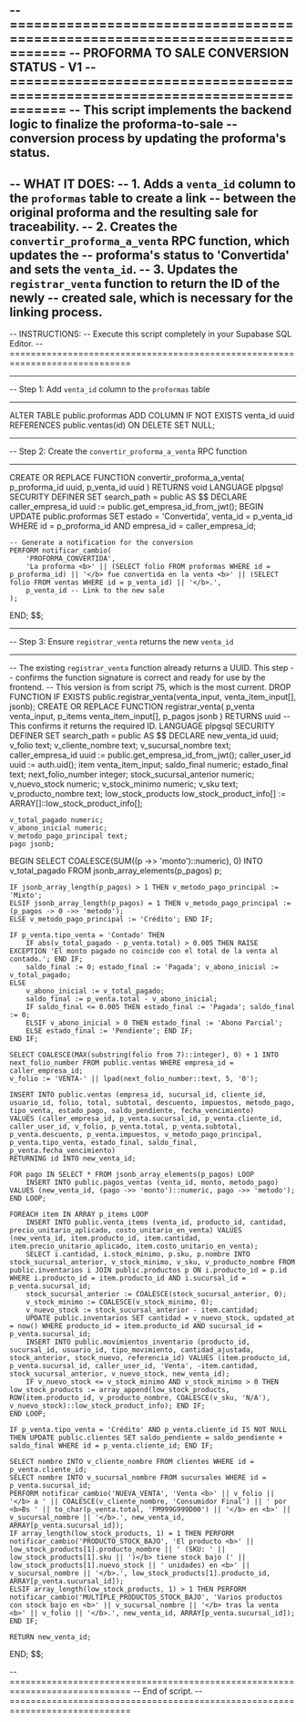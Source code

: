 -- =============================================================================
-- PROFORMA TO SALE CONVERSION STATUS - V1
-- =============================================================================
-- This script implements the backend logic to finalize the proforma-to-sale
-- conversion process by updating the proforma's status.
--
-- WHAT IT DOES:
-- 1. Adds a `venta_id` column to the `proformas` table to create a link
--    between the original proforma and the resulting sale for traceability.
-- 2. Creates the `convertir_proforma_a_venta` RPC function, which updates the
--    proforma's status to 'Convertida' and sets the `venta_id`.
-- 3. Updates the `registrar_venta` function to return the ID of the newly
--    created sale, which is necessary for the linking process.
--
-- INSTRUCTIONS:
-- Execute this script completely in your Supabase SQL Editor.
-- =============================================================================

-- -----------------------------------------------------------------------------
-- Step 1: Add `venta_id` column to the `proformas` table
-- -----------------------------------------------------------------------------
ALTER TABLE public.proformas
ADD COLUMN IF NOT EXISTS venta_id uuid REFERENCES public.ventas(id) ON DELETE SET NULL;


-- -----------------------------------------------------------------------------
-- Step 2: Create the `convertir_proforma_a_venta` RPC function
-- -----------------------------------------------------------------------------
CREATE OR REPLACE FUNCTION convertir_proforma_a_venta(
    p_proforma_id uuid,
    p_venta_id uuid
)
RETURNS void
LANGUAGE plpgsql
SECURITY DEFINER
SET search_path = public
AS $$
DECLARE
    caller_empresa_id uuid := public.get_empresa_id_from_jwt();
BEGIN
    UPDATE public.proformas
    SET 
        estado = 'Convertida',
        venta_id = p_venta_id
    WHERE id = p_proforma_id AND empresa_id = caller_empresa_id;
    
    -- Generate a notification for the conversion
    PERFORM notificar_cambio(
        'PROFORMA_CONVERTIDA', 
        'La proforma <b>' || (SELECT folio FROM proformas WHERE id = p_proforma_id) || '</b> fue convertida en la venta <b>' || (SELECT folio FROM ventas WHERE id = p_venta_id) || '</b>.',
        p_venta_id -- Link to the new sale
    );
END;
$$;


-- -----------------------------------------------------------------------------
-- Step 3: Ensure `registrar_venta` returns the new `venta_id`
-- -----------------------------------------------------------------------------
-- The existing `registrar_venta` function already returns a UUID. This step
-- confirms the function signature is correct and ready for use by the frontend.
-- This version is from script 75, which is the most current.
DROP FUNCTION IF EXISTS public.registrar_venta(venta_input, venta_item_input[], jsonb);
CREATE OR REPLACE FUNCTION registrar_venta(
    p_venta venta_input,
    p_items venta_item_input[],
    p_pagos jsonb
)
RETURNS uuid -- This confirms it returns the required ID.
LANGUAGE plpgsql
SECURITY DEFINER
SET search_path = public
AS $$
DECLARE
    new_venta_id uuid;
    v_folio text;
    v_cliente_nombre text;
    v_sucursal_nombre text;
    caller_empresa_id uuid := public.get_empresa_id_from_jwt();
    caller_user_id uuid := auth.uid();
    item venta_item_input;
    saldo_final numeric;
    estado_final text;
    next_folio_number integer;
    stock_sucursal_anterior numeric;
    v_nuevo_stock numeric;
    v_stock_minimo numeric;
    v_sku text;
    v_producto_nombre text;
    low_stock_products low_stock_product_info[] := ARRAY[]::low_stock_product_info[];
    
    v_total_pagado numeric;
    v_abono_inicial numeric;
    v_metodo_pago_principal text;
    pago jsonb;
BEGIN
    SELECT COALESCE(SUM((p ->> 'monto')::numeric), 0) INTO v_total_pagado FROM jsonb_array_elements(p_pagos) p;

    IF jsonb_array_length(p_pagos) > 1 THEN v_metodo_pago_principal := 'Mixto';
    ELSIF jsonb_array_length(p_pagos) = 1 THEN v_metodo_pago_principal := (p_pagos -> 0 ->> 'metodo');
    ELSE v_metodo_pago_principal := 'Crédito'; END IF;

    IF p_venta.tipo_venta = 'Contado' THEN
        IF abs(v_total_pagado - p_venta.total) > 0.005 THEN RAISE EXCEPTION 'El monto pagado no coincide con el total de la venta al contado.'; END IF;
        saldo_final := 0; estado_final := 'Pagada'; v_abono_inicial := v_total_pagado;
    ELSE 
        v_abono_inicial := v_total_pagado;
        saldo_final := p_venta.total - v_abono_inicial;
        IF saldo_final <= 0.005 THEN estado_final := 'Pagada'; saldo_final := 0;
        ELSIF v_abono_inicial > 0 THEN estado_final := 'Abono Parcial';
        ELSE estado_final := 'Pendiente'; END IF;
    END IF;
    
    SELECT COALESCE(MAX(substring(folio from 7)::integer), 0) + 1 INTO next_folio_number FROM public.ventas WHERE empresa_id = caller_empresa_id;
    v_folio := 'VENTA-' || lpad(next_folio_number::text, 5, '0');

    INSERT INTO public.ventas (empresa_id, sucursal_id, cliente_id, usuario_id, folio, total, subtotal, descuento, impuestos, metodo_pago, tipo_venta, estado_pago, saldo_pendiente, fecha_vencimiento)
    VALUES (caller_empresa_id, p_venta.sucursal_id, p_venta.cliente_id, caller_user_id, v_folio, p_venta.total, p_venta.subtotal, p_venta.descuento, p_venta.impuestos, v_metodo_pago_principal, p_venta.tipo_venta, estado_final, saldo_final, p_venta.fecha_vencimiento)
    RETURNING id INTO new_venta_id;

    FOR pago IN SELECT * FROM jsonb_array_elements(p_pagos) LOOP
        INSERT INTO public.pagos_ventas (venta_id, monto, metodo_pago) VALUES (new_venta_id, (pago ->> 'monto')::numeric, pago ->> 'metodo');
    END LOOP;

    FOREACH item IN ARRAY p_items LOOP
        INSERT INTO public.venta_items (venta_id, producto_id, cantidad, precio_unitario_aplicado, costo_unitario_en_venta) VALUES (new_venta_id, item.producto_id, item.cantidad, item.precio_unitario_aplicado, item.costo_unitario_en_venta);
        SELECT i.cantidad, i.stock_minimo, p.sku, p.nombre INTO stock_sucursal_anterior, v_stock_minimo, v_sku, v_producto_nombre FROM public.inventarios i JOIN public.productos p ON i.producto_id = p.id WHERE i.producto_id = item.producto_id AND i.sucursal_id = p_venta.sucursal_id;
        stock_sucursal_anterior := COALESCE(stock_sucursal_anterior, 0);
        v_stock_minimo := COALESCE(v_stock_minimo, 0);
        v_nuevo_stock := stock_sucursal_anterior - item.cantidad;
        UPDATE public.inventarios SET cantidad = v_nuevo_stock, updated_at = now() WHERE producto_id = item.producto_id AND sucursal_id = p_venta.sucursal_id;
        INSERT INTO public.movimientos_inventario (producto_id, sucursal_id, usuario_id, tipo_movimiento, cantidad_ajustada, stock_anterior, stock_nuevo, referencia_id) VALUES (item.producto_id, p_venta.sucursal_id, caller_user_id, 'Venta', -item.cantidad, stock_sucursal_anterior, v_nuevo_stock, new_venta_id);
        IF v_nuevo_stock <= v_stock_minimo AND v_stock_minimo > 0 THEN low_stock_products := array_append(low_stock_products, ROW(item.producto_id, v_producto_nombre, COALESCE(v_sku, 'N/A'), v_nuevo_stock)::low_stock_product_info); END IF;
    END LOOP;

    IF p_venta.tipo_venta = 'Crédito' AND p_venta.cliente_id IS NOT NULL THEN UPDATE public.clientes SET saldo_pendiente = saldo_pendiente + saldo_final WHERE id = p_venta.cliente_id; END IF;

    SELECT nombre INTO v_cliente_nombre FROM clientes WHERE id = p_venta.cliente_id;
    SELECT nombre INTO v_sucursal_nombre FROM sucursales WHERE id = p_venta.sucursal_id;
    PERFORM notificar_cambio('NUEVA_VENTA', 'Venta <b>' || v_folio || '</b> a ' || COALESCE(v_cliente_nombre, 'Consumidor Final') || ' por <b>Bs ' || to_char(p_venta.total, 'FM999G999D00') || '</b> en <b>' || v_sucursal_nombre || '</b>.', new_venta_id, ARRAY[p_venta.sucursal_id]);
    IF array_length(low_stock_products, 1) = 1 THEN PERFORM notificar_cambio('PRODUCTO_STOCK_BAJO', 'El producto <b>' || low_stock_products[1].producto_nombre || ' (SKU: ' || low_stock_products[1].sku || ')</b> tiene stock bajo (' || low_stock_products[1].nuevo_stock || ' unidades) en <b>' || v_sucursal_nombre || '</b>.', low_stock_products[1].producto_id, ARRAY[p_venta.sucursal_id]);
    ELSIF array_length(low_stock_products, 1) > 1 THEN PERFORM notificar_cambio('MULTIPLE_PRODUCTOS_STOCK_BAJO', 'Varios productos con stock bajo en <b>' || v_sucursal_nombre || '</b> tras la venta <b>' || v_folio || '</b>.', new_venta_id, ARRAY[p_venta.sucursal_id]); END IF;
    
    RETURN new_venta_id;
END;
$$;


-- =============================================================================
-- End of script.
-- =============================================================================